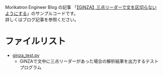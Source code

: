 Morikatron Engineer Blog の記事 「[【GiNZA】三点リーダーで文を区切らないようにする](https://tech.morikatron.ai/entry/2020/04/29/100000)」のサンプルコードです。  
詳しくはブログ記事を参照ください。

# ファイルリスト

* [ginza_test.py](ginza_test.py)
  * GiNZAで文中に三点リーダーがあった場合の解析結果を出力するテストプログラム

